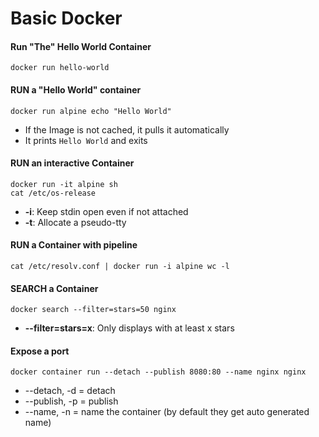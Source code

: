 # Basic Docker

#### Run "The" Hello World Container

```text
docker run hello-world
```

#### RUN a "Hello World" container

```text
docker run alpine echo "Hello World"
```

* If the Image is not cached, it pulls it automatically
* It prints `Hello World` and exits

#### RUN an interactive Container

```text
docker run -it alpine sh
cat /etc/os-release
```

* **-i**: Keep stdin open even if not attached
* **-t**: Allocate a pseudo-tty

#### RUN a Container with pipeline

```text
cat /etc/resolv.conf | docker run -i alpine wc -l
```

#### SEARCH a Container

```text
docker search --filter=stars=50 nginx
```

* **--filter=stars=x**: Only displays with at least x stars

#### Expose a port

```text
docker container run --detach --publish 8080:80 --name nginx nginx
```

* --detach, -d = detach
* --publish, -p = publish
* --name, -n = name the container \(by default they get auto generated name\)

